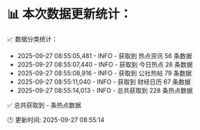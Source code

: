 📊 本次数据更新统计：
==========================

📈 数据分类统计：
- 2025-09-27 08:55:05,481 - INFO - 获取到 热点资讯 56 条数据
- 2025-09-27 08:55:07,440 - INFO - 获取到 今日热点 26 条数据
- 2025-09-27 08:55:08,916 - INFO - 获取到 公社热帖 79 条数据
- 2025-09-27 08:55:11,040 - INFO - 获取到 财经日历 67 条数据
- 2025-09-27 08:55:14,013 - INFO - 总共获取到 228 条热点数据

✅ 总共获取到 - 条热点数据

🕐 更新时间: 2025-09-27 08:55:14
